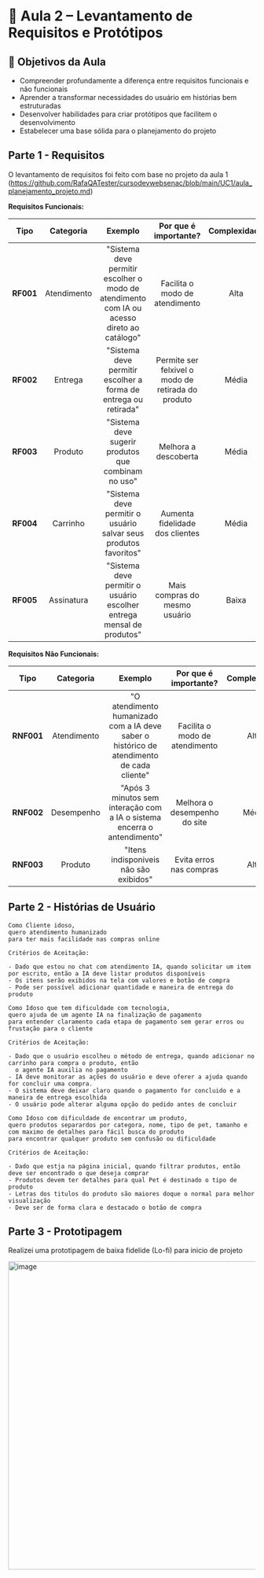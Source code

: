# 🧩 Aula 2 – Levantamento de Requisitos e Protótipos

## 🎯 Objetivos da Aula

- Compreender profundamente a diferença entre requisitos funcionais e não funcionais
- Aprender a transformar necessidades do usuário em histórias bem estruturadas
- Desenvolver habilidades para criar protótipos que facilitem o desenvolvimento
- Estabelecer uma base sólida para o planejamento do projeto

## Parte 1 - Requisitos
O levantamento de requisitos foi feito com base no projeto da aula 1
(https://github.com/RafaQATester/cursodevwebsenac/blob/main/UC1/aula_planejamento_projeto.md)

**Requisitos Funcionais:**

| Tipo | Categoria | Exemplo | Por que é importante? | Complexidade |
|:----:|:---------:|:-------:|:--------------------------:|:---------------------:|
| **RF001** | Atendimento | "Sistema deve permitir escolher o modo de atendimento com IA ou acesso direto ao catálogo" | Facilita o modo de atendimento | Alta |
| **RF002** | Entrega | "Sistema deve permitir escolher a forma de entrega ou retirada" | Permite ser felxivel o modo de retirada do produto | Média |
| **RF003** | Produto | "Sistema deve sugerir produtos que combinam no uso" | Melhora a descoberta | Média |
| **RF004** | Carrinho | "Sistema deve permitir o usuário salvar seus produtos favoritos" | Aumenta fidelidade dos clientes | Média |
| **RF005** | Assinatura | "Sistema deve permitir o usuário escolher entrega mensal de produtos" | Mais compras do mesmo usuário | Baixa |

**Requisitos Não Funcionais:**

| Tipo | Categoria | Exemplo | Por que é importante? | Complexidade |
|:----:|:---------:|:-------:|:--------------------------:|:---------------------:|
| **RNF001** | Atendimento | "O atendimento humanizado com a IA deve saber o histórico de atendimento de cada cliente" | Facilita o modo de atendimento | Alta |
| **RNF002** | Desempenho | "Após 3 minutos sem interação com a IA o sistema encerra o antendimento" | Melhora o desempenho do site | Média |
| **RNF003** | Produto | "Itens indisponiveis não são exibidos" | Evita erros nas compras | Alta |

## Parte 2 - Histórias de Usuário


```
Como Cliente idoso, 
quero atendimento humanizado
para ter mais facilidade nas compras online

Critérios de Aceitação:

- Dado que estou no chat com atendimento IA, quando solicitar um item por escrito, então a IA deve listar produtos disponíveis
- Os itens serão exibidos na tela com valores e botão de compra
- Pode ser possível adicionar quantidade e maneira de entrega do produto

```

```
Como Idoso que tem dificuldade com tecnologia, 
quero ajuda de um agente IA na finalização de pagamento
para entender claramento cada etapa de pagamento sem gerar erros ou frustação para o cliente

Critérios de Aceitação:

- Dado que o usuário escolheu o método de entrega, quando adicionar no carrinho para compra o produto, então
  o agente IA auxilia no pagamento
- IA deve monitorar as ações do usuário e deve oferer a ajuda quando for concluir uma compra.
- O sistema deve deixar claro quando o pagamento for concluido e a maneira de entrega escolhida
- O usuário pode alterar alguma opção do pedido antes de concluir
```

```
Como Idoso com dificuldade de encontrar um produto, 
quero produtos separardos por categora, nome, tipo de pet, tamanho e com maximo de detalhes para fácil busca do produto
para encontrar qualquer produto sem confusão ou dificuldade

Critérios de Aceitação:

- Dado que estja na página inicial, quando filtrar produtos, então deve ser encontrado o que deseja comprar
- Produtos devem ter detalhes para qual Pet é destinado o tipo de produto
- Letras dos titulos do produto são maiores doque o normal para melhor visualização
- Deve ser de forma clara e destacado o botão de compra 
```

## Parte 3 - Prototipagem

Realizei uma prototipagem de baixa fidelide (Lo-fi) para inicio de projeto

<img width="1360" height="627" alt="image" src="https://github.com/user-attachments/assets/59902b89-87c8-47fb-a919-e7c7b846f4b9" />

